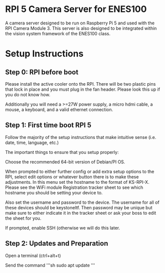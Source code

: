 # RPI 5 Camera Server for ENES100
A camera server designed to be run on Raspberry Pi 5 and used with the RPI Camera Module 3. This server is also designed to be integrated within the vision system framework of the ENES100 class.

# Setup Instructions

## Step 0: RPI before boot

Please install the active cooler onto the RPI. There will be two plastic pins that lock in place and you must plug in the fan header. Please look this up if you do not know how.

Additionally you will need a >=27W power supply, a micro hdmi cable, a mouse, a keyboard, and a valid ethernet connection.

## Step 1: First time boot RPI 5

Follow the majority of the setup instructions that make intuitive sense (i.e. date, time, language, etc.)

The important things to ensure that you setup properly: 

Choose the recommended 64-bit version of Debian/PI OS.

When prompted to either further config or add extra setup options to the RPI, select edit options or whatever button there is to make these adjustments.
In this menu set the hostname to the format of KS-RPI-X. Please see the WiFi module Registration tracker sheet to see which hostname you should be setting your device to.

Also set the username and password to the device. The username for all of these devices should be keystoneltf. Then password may be unique but make sure to either indicate it in the tracker sheet or ask your boss to edit the sheet for you.

If prompted, enable SSH (otherwise we will do this later.

## Step 2: Updates and Preparation

Open a terminal (ctrl+alt+t)

Send the command '''sh sudo apt update '''
